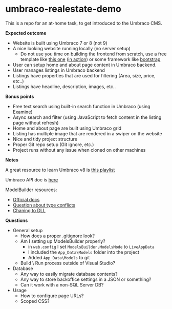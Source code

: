 # umbraco-realestate-demo

This is a repo for an at-home task, to get introduced to the Umbraco CMS.

**Expected outcome**
- Website is built using Umbraco 7 or 8  (not 9)
- A nice looking website running locally (no server setup)
  - Do not use you time on building the  frontend from scratch,
  use a free template like [this one](https://www.free-css.com/free-css-templates/page253/estateagency)
  ([in action](https://www.free-css.com/assets/files/free-css-templates/preview/page253/estateagency/))
  or some framework like [bootstrap](https://getbootstrap.com/)
- User can setup home and about page content in Umbraco backend.
- User manages listings in Umbraco backend
- Listings have properties that are used for filtering (Area, size, price, etc..)
- Listings have headline, description, images, etc..

**Bonus points**
- Free text search using built-in search function in Umbraco (using Examine)
- Async search and filter (using JavaScript to fetch content in the listing page without refresh)
- Home and about page are built using Umbraco grid
- Listing has multiple image that are rendered in a swiper on the website
- Nice and tidy project structure
- Proper Git repo setup (Git ignore, etc.)
- Project runs without any issue when cloned on other machines

**Notes**

A great resource to learn Umbraco v8 is [this playlist](https://www.youtube.com/playlist?list=PL90L_HquhD-_N2mO8kYzhZL15sh1lyxVK)

Umbraco API doc is [here](https://our.umbraco.com/apidocs/v8/csharp/api/Umbraco.Core.Models.html)

ModelBuilder resources:
- [Official docs](https://our.umbraco.com/Documentation/Reference/Templating/Modelsbuilder/Builder-Modes-v8_5)
- [Question about type conflicts](https://our.umbraco.com/forum/developers/razor/75519-modelsbuilder-the-type-exists-in-both-webdll-and-temporary)
- [Chaning to DLL](https://our.umbraco.com/forum/using-umbraco-and-getting-started/102401-change-from-purelive-to-dll)

**Questions**
- General setup
  - How does a proper .gitignore look?
  - Am I setting up ModelsBuilder properly? 
	- in `web.config` I set `ModelsBuilder.ModelsMode` to `LiveAppData`
	- I included the `App_Data\Models` folder into the project
	- Added `App_Data\Models` to git
  - Build \ Run process outside of Visual Studio?
- Database
  - Any way to easily migrate database contents?
  - Any way to store backoffice settings in a JSON or something?
  - Can it work with a non-SQL Server DB?
- Usage
  - How to configure page URLs?
  - Scoped CSS?
